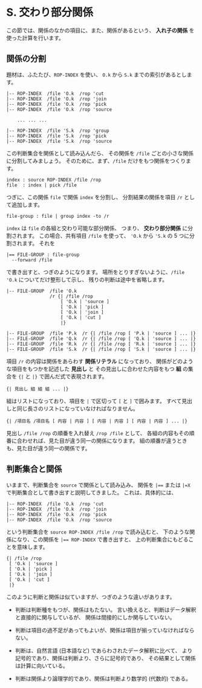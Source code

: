 # S. 交わり部分関係


この節では、関係のなかの項目に、また、関係があるという、
**入れ子の関係** を使った計算を行います。


## 関係の分割

題材は、ふたたび、`ROP-INDEX` を使い、
`O.k` から `S.k` までの索引があるとします。

~~~~~~~~~~~~~~~~~~~~~~~~~~~~~~~~~~~~~~~~~~~~ { .koshu .input }
|-- ROP-INDEX  /file 'O.k  /rop 'cut
|-- ROP-INDEX  /file 'O.k  /rop 'join
|-- ROP-INDEX  /file 'O.k  /rop 'pick
|-- ROP-INDEX  /file 'O.k  /rop 'source

    ... ... ...

|-- ROP-INDEX  /file 'S.k  /rop 'group
|-- ROP-INDEX  /file 'S.k  /rop 'pick
|-- ROP-INDEX  /file 'S.k  /rop 'source
~~~~~~~~~~~~~~~~~~~~~~~~~~~~~~~~~~~~~~~~~~~~~~~~~~~~~~~~~~~~~~~

この判断集合を関係として読み込んだら、
その関係を `/file` ごとの小さな関係に分割してみましょう。
そのために、まず、`/file` だけをもつ関係をつくります。

~~~~~~~~~~~~~~~~~~~~~~~~~~~~~~~~~~~~~~~~~~~~ { .koshu .input }
index : source ROP-INDEX /file /rop
file  : index | pick /file
~~~~~~~~~~~~~~~~~~~~~~~~~~~~~~~~~~~~~~~~~~~~~~~~~~~~~~~~~~~~~~~

つぎに、この関係 `file` で関係 `index` を分割し、
分割結果の関係を項目 `/r` として追加します。

~~~~~~~~~~~~~~~~~~~~~~~~~~~~~~~~~~~~~~~~~~~~ { .koshu .input }
file-group : file | group index -to /r
~~~~~~~~~~~~~~~~~~~~~~~~~~~~~~~~~~~~~~~~~~~~~~~~~~~~~~~~~~~~~~~

`index` は `file` の各組と交わり可能な部分関係、
つまり、 **交わり部分関係** に分割されます。
この場合、共有項目 `/file` を使って、
`'O.k` から `'S.k` の 5 つに分割されます。
それを

~~~~~~~~~~~~~~~~~~~~~~~~~~~~~~~~~~~~~~~~~~~~ { .koshu .input }
|== FILE-GROUP : file-group
  --forward /file
~~~~~~~~~~~~~~~~~~~~~~~~~~~~~~~~~~~~~~~~~~~~~~~~~~~~~~~~~~~~~~~

で書き出すと、つぎのようになります。
場所をとりすぎないように、`/file 'O.k` についてだけ整形して示し、
残りの判断は途中を省略します。

~~~~~~~~~~~~~~~~~~~~~~~~~~~~~~~~~~~~~~~~~~~~ { .koshu .output }
|-- FILE-GROUP  /file 'O.k
                /r {| /file /rop
                    [ 'O.k | 'source ]
                    [ 'O.k | 'pick ]
                    [ 'O.k | 'join ]
                    [ 'O.k | 'cut ]
                    |}

|-- FILE-GROUP  /file 'P.k  /r {| /file /rop [ 'P.k | 'source ] ... |}
|-- FILE-GROUP  /file 'Q.k  /r {| /file /rop [ 'Q.k | 'source ] ... |}
|-- FILE-GROUP  /file 'R.k  /r {| /file /rop [ 'R.k | 'source ] ... |}
|-- FILE-GROUP  /file 'S.k  /r {| /file /rop [ 'S.k | 'source ] ... |}
~~~~~~~~~~~~~~~~~~~~~~~~~~~~~~~~~~~~~~~~~~~~~~~~~~~~~~~~~~~~~~~

項目 `/r` の内容は関係をあらわす **関係リテラル** になっており、
関係がどのような項目をもつかを記述した **見出し** と
その見出しに合わせた内容をもつ **組** の集合を
`{|` と `|}` で囲んだ式で表現されます。

~~~~~~~~~~~~~~~~~~~~~~~~~~~~~~~~~~~~~~~~~~~~ { .koshu }
{| 見出し 組 組 組 ... |}
~~~~~~~~~~~~~~~~~~~~~~~~~~~~~~~~~~~~~~~~~~~~~~~~~~~~~~~~~~~~~~~

組はリストになっており、項目を `|` で区切って `[` と `]` で囲みます。
すべて見出しと同じ長さのリストになっていなければなりません。

~~~~~~~~~~~~~~~~~~~~~~~~~~~~~~~~~~~~~~~~~~~~ { .koshu }
{| /項目名 /項目名 [ 内容 | 内容 ] [ 内容 | 内容 ] [ 内容 | 内容 ] ... |}
~~~~~~~~~~~~~~~~~~~~~~~~~~~~~~~~~~~~~~~~~~~~~~~~~~~~~~~~~~~~~~~

見出し `/file /rop` の順番を入れ替え `/rop /file` として、
各組の内容もその順番に合わせれば、見た目が違う同一の関係になります。
組の順番が違うときも、見た目が違う同一の関係です。


## 判断集合と関係

いままで、判断集合を `source` で関係として読み込み、
関係を `|==` または `|=X` で判断集合として書き出すと説明してきました。
これは、具体的には、

~~~~~~~~~~~~~~~~~~~~~~~~~~~~~~~~~~~~~~~~~~~~ { .koshu .input }
|-- ROP-INDEX  /file 'O.k  /rop 'cut
|-- ROP-INDEX  /file 'O.k  /rop 'join
|-- ROP-INDEX  /file 'O.k  /rop 'pick
|-- ROP-INDEX  /file 'O.k  /rop 'source
~~~~~~~~~~~~~~~~~~~~~~~~~~~~~~~~~~~~~~~~~~~~~~~~~~~~~~~~~~~~~~~

という判断集合を `source ROP-INDEX /file /rop` で読み込むと、
下のような関係になり、この関係を `|== ROP-INDEX` で書き出すと、
上の判断集合にもどることを意味します。

~~~~~~~~~~~~~~~~~~~~~~~~~~~~~~~~~~~~~~~~~~~~ { .koshu }
{| /file /rop
 [ 'O.k | 'source ]
 [ 'O.k | 'pick ]
 [ 'O.k | 'join ]
 [ 'O.k | 'cut ]
 |}
~~~~~~~~~~~~~~~~~~~~~~~~~~~~~~~~~~~~~~~~~~~~~~~~~~~~~~~~~~~~~~~

このように判断と関係は似ていますが、つぎのような違いがあります。

 - 判断は判断種をもつが、関係はもたない。
   言い換えると、判断はデータ解釈と直接的に関与しているが、
   関係は間接的にしか関与していない。

 - 判断は項目の過不足があってもよいが、関係は項目が揃っていなければならない。

 - 判断は、自然言語 (日本語など) であらわされたデータ解釈に比べて、
   より記号的であり、関係は判断より、さらに記号的であり、
   その結果として関係は計算に向いている。

 - 判断は関係より論理学的であり、関係は判断より数学的 (代数的) である。


[S.k]:   ../S/S.k

